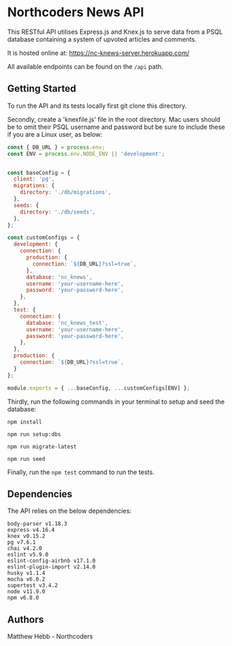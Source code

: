 # Northcoders News API

This RESTful API utilises Express.js and Knex.js to serve data from a PSQL database containing a system of upvoted articles and comments.

It is hosted online at:
https://nc-knews-server.herokuapp.com/

All available endpoints can be found on the `/api` path.

## Getting Started

To run the API and its tests locally first git clone this directory.

Secondly, create a 'knexfile.js' file in the root directory. Mac users should be to omit their PSQL username and password but be sure to include these if you are a Linux user, as below:

```js
const { DB_URL } = process.env;
const ENV = process.env.NODE_ENV || 'development';


const baseConfig = {
  client: 'pg',
  migrations: {
    directory: './db/migrations',
  },
  seeds: {
    directory: './db/seeds',
  },
};

const customConfigs = {
  development: {
    connection: {
      production: {
        connection: `${DB_URL}?ssl=true`,
      },
      database: 'nc_knews',
      username: 'your-username-here',
      password: 'your-password-here',
    },
  },
  test: {
    connection: {
      database: 'nc_knews_test',
      username: 'your-username-here',
      password: 'your-password-here',
    },
  },
  production: {
    connection: `${DB_URL}?ssl=true`,
  }
};

module.exports = { ...baseConfig, ...customConfigs[ENV] };
```

Thirdly, run the following commands in your terminal to setup and seed the database:
```
npm install

npm run setup:dbs

npm run migrate-latest

npm run seed
```

Finally, run the `npm test` command to run the tests.

## Dependencies

The API relies on the below dependencies:

    body-parser v1.18.3
    express v4.16.4
    knex v0.15.2
    pg v7.6.1
    chai v4.2.0
    eslint v5.9.0
    eslint-config-airbnb v17.1.0
    eslint-plugin-import v2.14.0
    husky v1.1.4
    mocha v6.0.2
    supertest v3.4.2
    node v11.9.0
    npm v6.8.0

## Authors

Matthew Hebb - Northcoders



